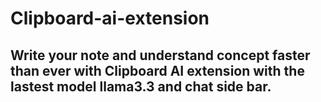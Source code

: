 # Clipboard-ai-extension

## Write your note and understand concept faster than ever with Clipboard AI extension with the lastest model llama3.3 and chat side bar.
